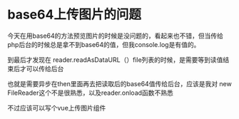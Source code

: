 <h1>base64上传图片的问题</h1>

<p>今天在用base64的方法预览图片的时候是没问题的，看起来也不错，但当传给php后台的时候总是拿不到base64的值，但我console.log是有值的。</p>

<p>到最后才发现在 reader.readAsDataURL（）file列表的时候，是需要等到读值结束后才可以传给后台</p>

<p>也就是需要异步在then里面再去把读取后的base64值传给后台，应该是我对 new FileReader这个不是很熟悉，以及reader.onload函数不熟悉</p>


<p>不过应该可以写个vue上传图片组件</p>